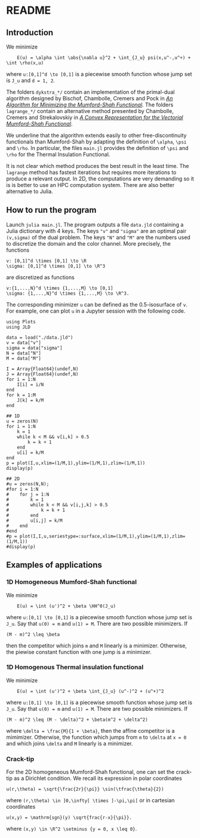 # README

## Introduction
We minimize
```
    E(u) = \alpha \int \abs{\nabla u}^2 + \int_{J_u} psi(x,u^-,u^+) + \int \rho(x,u)
```
where `u:[0,1]^d \to [0,1]` is a piecewise smooth function whose jump set is `J_u` and `d = 1, 2`.

The folders `dykstra_*/` contain an implementation of the primal-dual algorithm designed by Bischof, Chambolle, Cremers and Pock in [_An Algorithm for Minimizing the Mumford-Shah Functional_](https://doi.org/10.1109/iccv.2009.5459348).
The folders `lagrange_*/` contain an alternative method presented by Chambolle, Cremers and Strekalovskiy in [_A Convex Representation for the Vectorial Mumford-Shah Functional_](https://doi.org/10.1109/cvpr.2012.6247866).

We underline that the algorithm extends easily to other free-discontinuity functionals than Mumford-Shah by adapting the definition of `\alpha`, `\psi` and `\rho`.
In particular, the files `main.jl` provides the definition of `\psi` and `\rho` for the Thermal Insulation Functional.

It is not clear which method produces the best result in the least time.
The `lagrange` method has fastest iterations but requires more iterations to produce a relevant output.
In 2D, the computations are very demanding so it is is better to use an HPC computation system. There are also better alternative to Julia.

## How to run the program

Launch `julia main.jl`.
The program outputs a file `data.jld` containing a Julia dictionary with 4 keys.
The keys `"v"` and `"sigma"` are an optimal pair `(v,sigma)` of the dual problem.
The keys `"N"` and `"M"` are the numbers used to discretize the domain and the color channel.
More precisely, the functions
```
v: [0,1]^d \times [0,1] \to \R
\sigma: [0,1]^d \times [0,1] \to \R^3
```
are discretized as functions
```
v:{1,...,N}^d \times {1,...,M} \to [0,1]
\sigma: {1,...,N}^d \times {1,...,M} \to \R^3.
```

The corresponding minimizer `u` can be defined as the 0.5-isosurface of `v`.
For example, one can plot `u` in a Jupyter session with the following code.

```
using Plots
using JLD

data = load("./data.jld")
v = data["v"]
sigma = data["sigma"]
N = data["N"]
M = data["M"]

I = Array{Float64}(undef,N)
J = Array{Float64}(undef,N)
for i = 1:N
    I[i] = i/N
end
for k = 1:M
    J[k] = k/M
end

## 1D
u = zeros(N)
for i = 1:N
    k = 1
    while k < M && v[i,k] > 0.5
        k = k + 1
    end
    u[i] = k/M
end
p = plot(I,u,xlim=(1/M,1),ylim=(1/M,1),zlim=(1/M,1))
display(p)

## 2D
#u = zeros(N,N);
#for i = 1:N
#    for j = 1:N
#        k = 1
#        while k < M && v[i,j,k] > 0.5
#            k = k + 1
#        end
#        u[i,j] = k/M
#    end
#end
#p = plot(I,I,u,seriestype=:surface,xlim=(1/M,1),ylim=(1/M,1),zlim=(1/M,1))
#display(p)
```

## Examples of applications

### 1D Homogeneous Mumford-Shah functional

We minimize
```
    E(u) = \int (u')^2 + \beta \HH^0(J_u)
```
where `u:[0,1] \to [0,1]` is a piecewise smooth function whose jump set is `J_u`.
Say that `u(0) = m` and `u(1) = M`.
There are two possible minimizers.
If
```
(M - m)^2 \leq \beta
```
then the competitor which joins `m` and `M` linearly is a minimizer.
Otherwise, the piewise constant function with one jump is a minimizer.


### 1D Homogenous Thermal insulation functional

We minimize
```
    E(u) = \int (u')^2 + \beta \int_{J_u} (u^-)^2 + (u^+)^2
```
where `u:[0,1] \to [0,1]` is a piecewise smooth function whose jump set is `J_u`.
Say that `u(0) = m` and `u(1) = M`.
There are two possible minimizers.
If
```
(M - m)^2 \leq (M - \delta)^2 + \beta(m^2 + \delta^2)
```
where `\delta = \frac{M}{1 + \beta}`, then the affine competitor is a mimimizer.
Otherwise, the function which jumps from `m` to `\delta` at `x = 0` and which
joins `\delta` and `M` linearly is a minimizer.

### Crack-tip

For the 2D homogeneous Mumford-Shah functional, one can set the crack-tip as a Dirichlet condition. We recall its expression in polar coordinates
```
u(r,\theta) = \sqrt{\frac{2r}{\pi}} \sin(\tfrac{\theta}{2})
```
where `(r,\theta) \in ]0,\infty[ \times ]-\pi,\pi[` or in cartesian coordinates
```
u(x,y) = \mathrm{sgn}(y) \sqrt{frac{r-x}{\pi}}.
```
where `(x,y) \in \R^2 \setminus {y = 0, x \leq 0}`.
